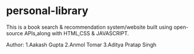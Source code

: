 # personal-library
This is a book search & recommendation system/website built using open-source APIs,along with HTML,CSS & JAVASCRIPT.

Author:
1.Aakash Gupta
2.Anmol Tomar
3.Aditya Pratap Singh
